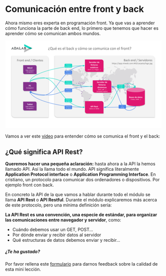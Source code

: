 # Comunicación entre front y back

Ahora mismo eres experta en programación front. Ya que vas a aprender cómo funciona la parte de back end, lo primero que tenemos que hacer es aprender cómo se comunican ambos mundos.

![](assets/images/comunicacion-entre-front-y-back.svg)

Vamos a ver este [vídeo](https://www.youtube.com/watch?v=knnzF-d0V1I) para entender cómo se comunica el front y el back:

## ¿Qué significa API Rest?

**Queremos hacer una pequeña aclaración:** hasta ahora a la API la hemos llamado API. Así la llama todo el mundo. API significa literalmente **Application Protocol interface** o **Application Programming Interface**. En cristiano, un protocolo para comunicar dos ordenadores o dispositivos. Por ejemplo front con back.

En concreto la API de la que vamos a hablar durante todo el módulo se llama **API Rest** o **API Restful**. Durante el módulo explicaremos más acerca de este protocolo, pero una mínima definición sería:

**La API Rest es una convención, una especie de estándar, para organizar las comunicaciones entre navegador y servidor**, como:

- Cuándo debemos usar un GET, POST...
- Por dónde enviar y recibir datos al servidor
- Qué estructuras de datos debemos enviar y recibir...


##### ¿Te ha gustado?

Por favor rellena este [formulario](https://adalab.typeform.com/to/Rc0bft9x) para darnos feedback sobre la calidad de esta mini lección.